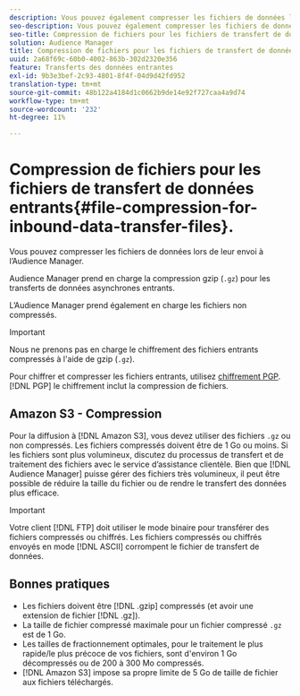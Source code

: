 ```yaml
---
description: Vous pouvez également compresser les fichiers de données lors de leur envoi en Audience Manager.
seo-description: Vous pouvez également compresser les fichiers de données lors de leur envoi en Audience Manager.
seo-title: Compression de fichiers pour les fichiers de transfert de données entrants.
solution: Audience Manager
title: Compression de fichiers pour les fichiers de transfert de données entrants.
uuid: 2a68f69c-60b0-4002-863b-302d2320e356
feature: Transferts des données entrantes
exl-id: 9b3e3bef-2c93-4801-8f4f-04d9d42fd952
translation-type: tm+mt
source-git-commit: 48b122a4184d1c0662b9de14e92f727caa4a9d74
workflow-type: tm+mt
source-wordcount: '232'
ht-degree: 11%

---
```


# Compression de fichiers pour les fichiers de transfert de données entrants{#file-compression-for-inbound-data-transfer-files}.

Vous pouvez compresser les fichiers de données lors de leur envoi à l’Audience Manager.

<!-- inbound-file-compression.xml -->

Audience Manager prend en charge la compression gzip (`.gz`) pour les transferts de données asynchrones entrants.

L’Audience Manager prend également en charge les fichiers non compressés.

>[!IMPORTANT]
>
>Nous ne prenons pas en charge le chiffrement des fichiers entrants compressés à l&#39;aide de gzip (`.gz`).
>
>Pour chiffrer et compresser les fichiers entrants, utilisez [chiffrement PGP](../../../integration/sending-audience-data/batch-data-transfer-explained/inbound-file-encryption.md). [!DNL PGP] le chiffrement inclut la compression de fichiers.

## Amazon S3 - Compression

Pour la diffusion à [!DNL Amazon S3], vous devez utiliser des fichiers `.gz` ou non compressés. Les fichiers compressés doivent être de 1 Go ou moins. Si les fichiers sont plus volumineux, discutez du processus de transfert et de traitement des fichiers avec le service d’assistance clientèle. Bien que [!DNL Audience Manager] puisse gérer des fichiers très volumineux, il peut être possible de réduire la taille du fichier ou de rendre le transfert des données plus efficace.

>[!IMPORTANT]
>
>Votre client [!DNL FTP] doit utiliser le mode binaire pour transférer des fichiers compressés ou chiffrés. Les fichiers compressés ou chiffrés envoyés en mode [!DNL ASCII] corrompent le fichier de transfert de données.

## Bonnes pratiques

* Les fichiers doivent être [!DNL .gzip] compressés (et avoir une extension de fichier [!DNL .gz]).
* La taille de fichier compressé maximale pour un fichier compressé `.gz` est de 1 Go.
* Les tailles de fractionnement optimales, pour le traitement le plus rapide/le plus précoce de vos fichiers, sont d&#39;environ 1 Go décompressés ou de 200 à 300 Mo compressés.
* [!DNL Amazon S3] impose sa propre limite de 5 Go de taille de fichier aux fichiers téléchargés.

